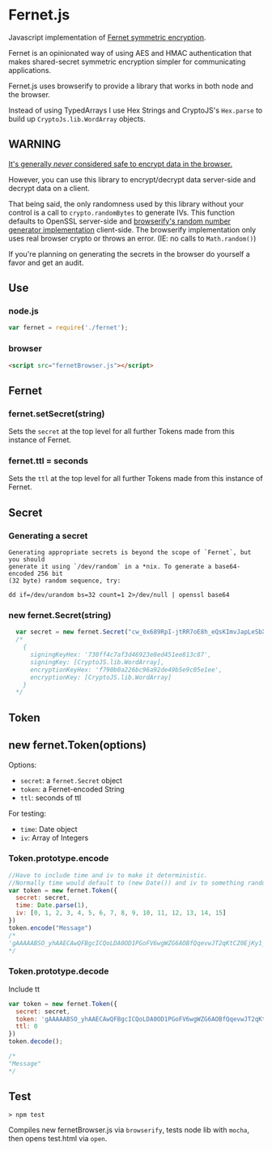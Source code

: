 # Fernet.js

Javascript implementation of <a href="https://github.com/kr/fernet-spec">Fernet symmetric encryption</a>.

Fernet is an opinionated way of using AES and HMAC authentication that makes
shared-secret symmetric encryption simpler for communicating applications.

Fernet.js uses browserify to provide a library that works
in both node and the browser.

Instead of using TypedArrays I use Hex Strings and CryptoJS's `Hex.parse`
to build up `CryptoJs.lib.WordArray` objects.

## WARNING

[It's generally *never* considered safe to encrypt data in the browser.](http://www.matasano.com/articles/javascript-cryptography/)

However, you can use this library to encrypt/decrypt data server-side and decrypt data on a client.

That being said, the only randomness used by this library without your control is a call to `crypto.randomBytes` to generate IVs.
This function defaults to OpenSSL server-side and [browserify's random number generator implementation](https://github.com/crypto-browserify/crypto-browserify/blob/master/index.js)
client-side.  The browserify implementation only uses real browser crypto or throws an error. (IE: no calls to `Math.random()`)

If you're planning on generating the secrets in the browser do yourself a favor and get an audit.

## Use

### node.js
```javascript
var fernet = require('./fernet');
```

### browser
```html
<script src="fernetBrowser.js"></script>
```

## Fernet

### fernet.setSecret(string)

Sets the `secret` at the top level for all further Tokens made
from this instance of Fernet.

### fernet.ttl = seconds

Sets the `ttl` at the top level for all further Tokens made
from this instance of Fernet.

## Secret

### Generating a secret

    Generating appropriate secrets is beyond the scope of `Fernet`, but you should
    generate it using `/dev/random` in a *nix. To generate a base64-encoded 256 bit
    (32 byte) random sequence, try:

    dd if=/dev/urandom bs=32 count=1 2>/dev/null | openssl base64

### new fernet.Secret(string)

```javascript
  var secret = new fernet.Secret("cw_0x689RpI-jtRR7oE8h_eQsKImvJapLeSbXpwF4e4=");
  /*
    {
      signingKeyHex: '730ff4c7af3d46923e8ed451ee813c87',
      signingKey: [CryptoJS.lib.WordArray],
      encryptionKeyHex: 'f790b0a226bc96a92de49b5e9c05e1ee',
      encryptionKey: [CryptoJS.lib.WordArray]
    }
  */
```

## Token

## new fernet.Token(options)

Options:

- `secret`: a `fernet.Secret` object
- `token`: a Fernet-encoded String
- `ttl`: seconds of ttl

For testing:

- `time`: Date object
- `iv`: Array of Integers

### Token.prototype.encode
```javascript
//Have to include time and iv to make it deterministic.
//Normally time would default to (new Date()) and iv to something random.
var token = new fernet.Token({
  secret: secret,
  time: Date.parse(1),
  iv: [0, 1, 2, 3, 4, 5, 6, 7, 8, 9, 10, 11, 12, 13, 14, 15]
})
token.encode("Message")
/*
'gAAAAABSO_yhAAECAwQFBgcICQoLDA0OD1PGoFV6wgWZG6AOBfQqevwJT2qKtCZ0EjKy1_TvyxTseR_3ebIF6Ph-xa2QT_tEvg=='
*/
```

### Token.prototype.decode
Include tt
```javascript
var token = new fernet.Token({
  secret: secret,
  token: 'gAAAAABSO_yhAAECAwQFBgcICQoLDA0OD1PGoFV6wgWZG6AOBfQqevwJT2qKtCZ0EjKy1_TvyxTseR_3ebIF6Ph-xa2QT_tEvg==',
  ttl: 0
})
token.decode();

/*
"Message"
*/
```

## Test

    > npm test

Compiles new fernetBrowser.js via `browserify`,
tests node lib with `mocha`, then opens test.html via `open`.

